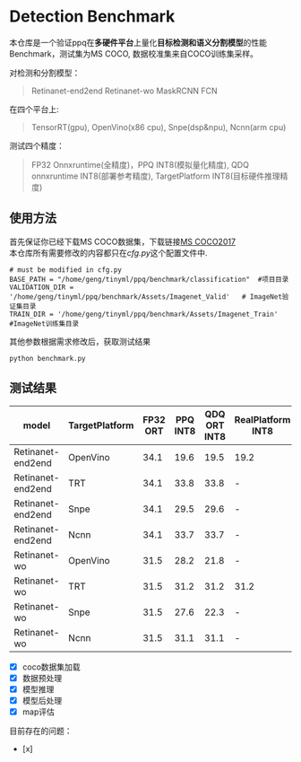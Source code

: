 # Detection Benchmark
本仓库是一个验证ppq在**多硬件平台**上量化**目标检测和语义分割模型**的性能Benchmark，测试集为MS COCO, 数据校准集来自COCO训练集采样。

对检测和分割模型：
> Retinanet-end2end
> Retinanet-wo
> MaskRCNN
> FCN

在四个平台上:
> TensorRT(gpu), OpenVino(x86 cpu), Snpe(dsp&npu), Ncnn(arm cpu)

测试四个精度：
> FP32 Onnxruntime(全精度)，PPQ INT8(模拟量化精度), QDQ onnxruntime INT8(部署参考精度), TargetPlatform INT8(目标硬件推理精度) 

## 使用方法
首先保证你已经下载MS COCO数据集，下载链接[MS COCO2017](https://www.kaggle.com/competitions/imagenet-object-localization-challenge/data)  
本仓库所有需要修改的内容都只在*cfg.py*这个配置文件中.
```python3
# must be modified in cfg.py
BASE_PATH = "/home/geng/tinyml/ppq/benchmark/classification"  #项目目录
VALIDATION_DIR = '/home/geng/tinyml/ppq/benchmark/Assets/Imagenet_Valid'   # ImageNet验证集目录
TRAIN_DIR = '/home/geng/tinyml/ppq/benchmark/Assets/Imagenet_Train' #ImageNet训练集目录   
```
其他参数根据需求修改后，获取测试结果
```python3
python benchmark.py
```

## 测试结果
|model|TargetPlatform|FP32 ORT|PPQ INT8|QDQ ORT INT8|RealPlatform INT8|
|----|----|----|----|----|----|
|Retinanet-end2end|OpenVino|34.1|19.6|19.5|19.2|
|Retinanet-end2end|TRT|34.1|33.8|33.8|-|
|Retinanet-end2end|Snpe|34.1|29.5|29.6|-|
|Retinanet-end2end|Ncnn|34.1|33.7|33.7|-|
|Retinanet-wo|OpenVino|31.5|28.2|21.8|-|
|Retinanet-wo|TRT|31.5|31.2|31.2|31.2|
|Retinanet-wo|Snpe|31.5|27.6|22.3|-|
|Retinanet-wo|Ncnn|31.5|31.1|31.1|-|



- [x] coco数据集加载
- [x] 数据预处理
- [x] 模型推理
- [x] 模型后处理
- [x] map评估

目前存在的问题：
- [x] 